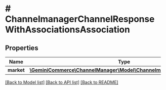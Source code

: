 # # ChannelmanagerChannelResponseWithAssociationsAssociation


## Properties 


Name | Type | Description | Notes
------------ | ------------- | ------------- | -------------
**market**| [**\GeminiCommerce\ChannelManager\Model\ChannelmanagerMarketResponse**](ChannelmanagerMarketResponse.md) |   | [optional]


[[Back to Model list]](../../README.md#models) [[Back to API list]](../../README.md#endpoints) [[Back to README]](../../README.md)

